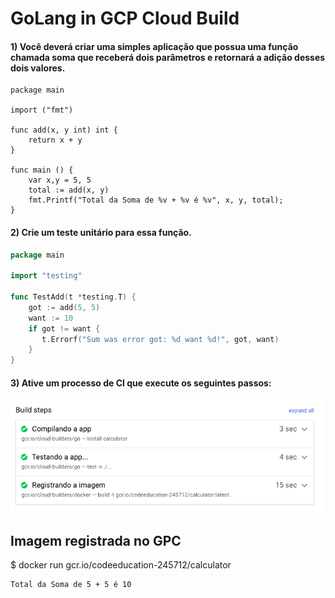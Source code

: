 # GoLang in  GCP Cloud Build

#### 1) Você deverá criar uma simples aplicação que possua uma função chamada soma que receberá dois parâmetros e retornará a adição desses dois valores.

```golang
package main

import ("fmt")

func add(x, y int) int {
    return x + y
}

func main () {
    var x,y = 5, 5
    total := add(x, y)
    fmt.Printf("Total da Soma de %v + %v é %v", x, y, total);
}
```

#### 2) Crie um teste unitário para essa função.

```go
package main

import "testing"

func TestAdd(t *testing.T) {
	got := add(5, 5)
    want := 10
    if got != want {
       t.Errorf("Sum was error got: %d want %d!", got, want)
    }
}
```

#### 3) Ative um processo de CI que execute os seguintes passos:
![CI](/ci-gcp.png)

## Imagem registrada no GPC

$ docker run gcr.io/codeeducation-245712/calculator

```
Total da Soma de 5 + 5 é 10
```
